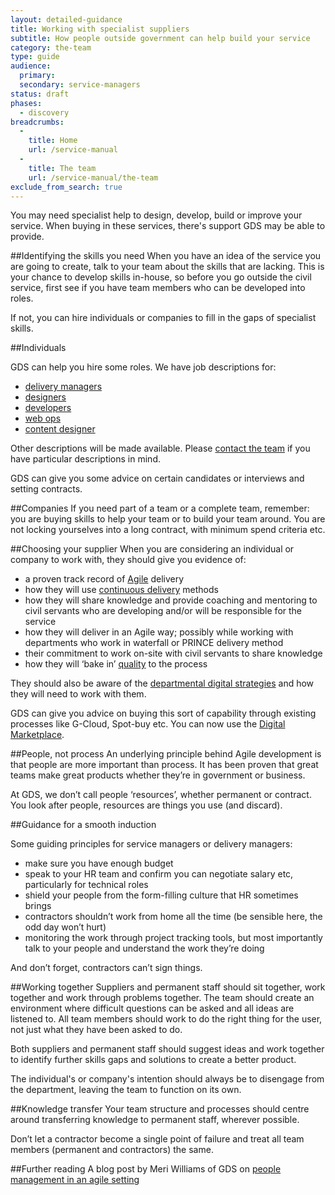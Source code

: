 ```yaml
---
layout: detailed-guidance
title: Working with specialist suppliers
subtitle: How people outside government can help build your service
category: the-team
type: guide
audience:
  primary:
  secondary: service-managers
status: draft
phases:
  - discovery
breadcrumbs:
  -
    title: Home
    url: /service-manual
  -
    title: The team
    url: /service-manual/the-team
exclude_from_search: true
---
```


You may need specialist help to design, develop, build or improve your service. When buying in these services, there's support GDS may be able to provide.

##Identifying the skills you need
When you have an idea of the service you are going to create, talk to your team about the skills that are lacking. This is your chance to develop skills in-house, so before you go outside the civil service, first see if you have team members who can be developed into roles.

If not, you can hire individuals or companies to fill in the gaps of specialist skills.

##Individuals

GDS can help you hire some roles. We have job descriptions for:

* [delivery managers](/service-manual/the-team/delivery-manager.html)
* [designers](/service-manual/the-team/designer.html)
* [developers](/service-manual/the-team/developer.html)
* [web ops](/service-manual/the-team/web-operations.html)
* [content designer](/service-manual/the-team/content-designer.html)

Other descriptions will be made available. Please [contact the team](/service-manual/feedback) if you have particular descriptions in mind.

GDS can give you some advice on certain candidates or interviews and setting contracts.

##Companies
If you need part of a team or a complete team, remember: you are buying skills to help your team or to build your team around. You are not locking yourselves into a long contract, with minimum spend criteria etc.

##Choosing your supplier
When you are considering an individual or company to work with, they should give you evidence of:

* a proven track record of [Agile](/service-manual/agile/index.html) delivery
* how they will use [continuous delivery](/service-manual/agile/continuous-delivery.html) methods
* how they will share knowledge and provide coaching and mentoring to civil servants who are developing and/or will be responsible for the service
* how they will deliver in an Agile way; possibly while working with departments who work in waterfall or PRINCE delivery method
* their commitment to work on-site with civil servants to share knowledge
* how they will ‘bake in’ [quality](/service-manual/agile/quality.html) to the process

They should also be aware of the [departmental digital strategies](/government/collections/government-digital-strategy-reports-and-research) and how they will need to work with them.

GDS can give you advice on buying this sort of capability through existing processes like G-Cloud, Spot-buy etc. You can now use the [Digital Marketplace](https://www.gov.uk/digital-marketplace).

##People, not process
An underlying principle behind Agile development is that people are more important than process. It has been proven that great teams make great products whether they’re in government or business.

At GDS, we don’t call people ‘resources’, whether permanent or contract. You look after people, resources are things you use (and discard).

##Guidance for a smooth induction

Some guiding principles for service managers or delivery managers:

* make sure you have enough budget
* speak to your HR team and confirm you can negotiate salary etc, particularly for technical roles
* shield your people from the form-filling culture that HR sometimes brings
* contractors shouldn’t work from home all the time (be sensible here, the odd day won’t hurt)
* monitoring the work through project tracking tools, but most importantly talk to your people and understand the work they’re doing

And don’t forget, contractors can’t sign things.


##Working together
Suppliers and permanent staff should sit together, work together and work through problems together. The team should create an environment where difficult questions can be asked and all ideas are listened to. All team members should work to do the right thing for the user, not just what they have been asked to do.

Both suppliers and permanent staff should suggest ideas and work together to identify further skills gaps and solutions to create a better product.

The individual's or company's intention should always be to disengage from the department, leaving the team to function on its own.


##Knowledge transfer
Your team structure and processes should centre around transferring knowledge to permanent staff, wherever possible.

Don’t let a contractor become a single point of failure and treat all team members (permanent and contractors) the same.

##Further reading
A blog post by Meri Williams of GDS on [people management in an agile setting](https://gds.blog.gov.uk/2012/11/27/people-management-in-an-agile-setting/)
